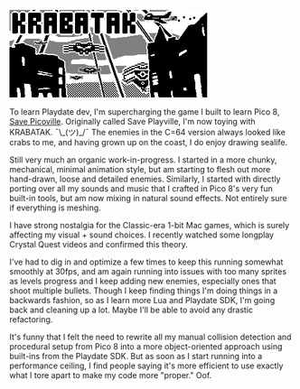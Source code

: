 ![KRABATAK Playdate title card](source/system/card.png)

To learn Playdate dev, I'm supercharging the game I built to learn Pico 8, [Save Picoville](https://www.lexaloffle.com/bbs/?tid=54775). Originally called Save Playville, I'm now toying with KRABATAK. ¯\\\_(ツ)\_/¯ The enemies in the C=64 version always looked like crabs to me, and having grown up on the coast, I do enjoy drawing sealife.

Still very much an organic work-in-progress. I started in a more chunky, mechanical, minimal animation style, but am starting to flesh out more hand-drawn, loose and detailed enemies. Similarly, I started with directly porting over all my sounds and music that I crafted in Pico 8's very fun built-in tools, but am now mixing in natural sound effects. Not entirely sure if everything is meshing.

I have strong nostalgia for the Classic-era 1-bit Mac games, which is surely affecting my visual + sound choices. I recently watched some longplay Crystal Quest videos and confirmed this theory.

I've had to dig in and optimize a few times to keep this running somewhat smoothly at 30fps, and am again running into issues with too many sprites as levels progress and I keep adding new enemies, especially ones that shoot multiple bullets. Though I keep finding things I'm doing things in a backwards fashion, so as I learn more Lua and Playdate SDK, I'm going back and cleaning up a lot. Maybe I'll be able to avoid any drastic refactoring.

It's funny that I felt the need to rewrite all my manual collision detection and procedural setup from Pico 8 into a more object-oriented approach using built-ins from the Playdate SDK. But as soon as I start running into a performance ceiling, I find people saying it's more efficient to use exactly what I tore apart to make my code more "proper." Oof.
